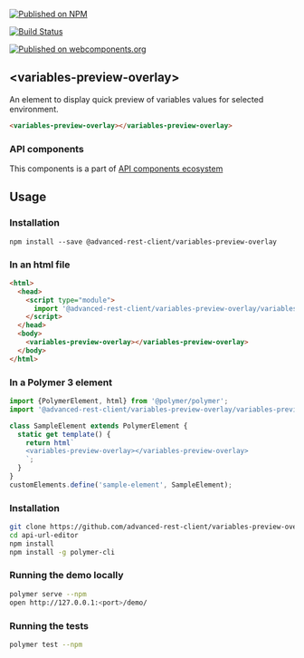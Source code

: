 [![Published on NPM](https://img.shields.io/npm/v/@advanced-rest-client/variables-preview-overlay.svg)](https://www.npmjs.com/package/@advanced-rest-client/variables-preview-overlay)

[![Build Status](https://travis-ci.org/advanced-rest-client/variables-preview-overlay.svg?branch=stage)](https://travis-ci.org/advanced-rest-client/variables-preview-overlay)

[![Published on webcomponents.org](https://img.shields.io/badge/webcomponents.org-published-blue.svg)](https://www.webcomponents.org/element/advanced-rest-client/variables-preview-overlay)

## &lt;variables-preview-overlay&gt;

An element to display quick preview of variables values for selected environment.

```html
<variables-preview-overlay></variables-preview-overlay>
```

### API components

This components is a part of [API components ecosystem](https://elements.advancedrestclient.com/)

## Usage

### Installation
```
npm install --save @advanced-rest-client/variables-preview-overlay
```

### In an html file

```html
<html>
  <head>
    <script type="module">
      import '@advanced-rest-client/variables-preview-overlay/variables-preview-overlay.js';
    </script>
  </head>
  <body>
    <variables-preview-overlay></variables-preview-overlay>
  </body>
</html>
```

### In a Polymer 3 element

```js
import {PolymerElement, html} from '@polymer/polymer';
import '@advanced-rest-client/variables-preview-overlay/variables-preview-overlay.js';

class SampleElement extends PolymerElement {
  static get template() {
    return html`
    <variables-preview-overlay></variables-preview-overlay>
    `;
  }
}
customElements.define('sample-element', SampleElement);
```

### Installation

```sh
git clone https://github.com/advanced-rest-client/variables-preview-overlay
cd api-url-editor
npm install
npm install -g polymer-cli
```

### Running the demo locally

```sh
polymer serve --npm
open http://127.0.0.1:<port>/demo/
```

### Running the tests
```sh
polymer test --npm
```
